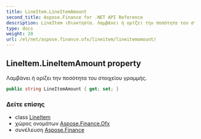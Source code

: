 ```yaml
---
title: LineItem.LineItemAmount
second_title: Aspose.Finance for .NET API Reference
description: LineItem ιδιοκτησία. Λαμβάνει ή ορίζει την ποσότητα του στοιχείου γραμμής.
type: docs
weight: 20
url: /el/net/aspose.finance.ofx/lineitem/lineitemamount/
---
```

## LineItem.LineItemAmount property

Λαμβάνει ή ορίζει την ποσότητα του στοιχείου γραμμής.

```csharp
public string LineItemAmount { get; set; }
```

### Δείτε επίσης

* class [LineItem](../)
* χώρος ονομάτων [Aspose.Finance.Ofx](../../lineitem/)
* συνέλευση [Aspose.Finance](../../../)


